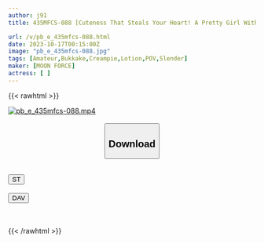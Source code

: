 ```yaml
---
author: j91
title: 435MFCS-088 [Cuteness That Steals Your Heart! A Pretty Girl With A High Sexual Iq And A Really In Love With A Female Announcer] An Erotic Video Leaked Of A L**i-Faced Free Announcer Who Got Tired Of Sleeping With The President! Her Petite Body With Big Areolas Is Massaged By The Storm Of Pleasure And Makes Her Cum! She Rides Him In The Cowgirl Position And Induces Ejaculation → Gets Creampie And Gets It On Her Face ♪ The Vtr Gets Overheated By Adding Oil, And It’s Inevitable That He’ll Get An Erection Again…! Complete Recording Including A Wet Facial Shower! ! [Amachua Hame Rec #Lima #Free Announcer] (Mai Onodera)

url: /v/pb_e_435mfcs-088.html
date: 2023-10-17T00:15:00Z
image: "pb_e_435mfcs-088.jpg"
tags: [Amateur,Bukkake,Creampie,Lotion,POV,Slender]
maker: [MOON FORCE]
actress: [ ]
---
```



{{< rawhtml >}}

<div class="video" data-videoid="RQymlvAmv9CdVjw">
    <a href="javascript:;">
        <img src="https://my.j91.asia/v/pb_e_435mfcs-088.jpg" width="WIDTH" height="HEIGHT" alt="pb_e_435mfcs-088.mp4" loading="lazy">
    </a>
</div>

<script type="text/javascript" src="https://j91.asia/asset/on-demand-st.js"></script>

<br>
  <link rel="stylesheet" href="https://j91.asia/asset/bs5.css">
  
  <center>
  <button class="btn btn-primary" type="button" data-bs-toggle="collapse" data-bs-target=".multi-collapse" aria-expanded="false" aria-controls="multiCollapseExample1 multiCollapseExample2"><h2>Download</h2></button></center>
</p>
<div class="row">
  <div class="col">
    <div class="collapse multi-collapse" id="multiCollapseExample1">
      <div class="card card-body">
	      	      <br>
<div class="buttons">  
<a href="https://streamtape.to/v/RQymlvAmv9CdVjw"><button class="btn-hover color-3"><i class="fa fa-download"></i> ST</button></a></div>
    </div>
  </div>
</div>
  <div class="col">
    <div class="collapse multi-collapse" id="multiCollapseExample2">
      <div class="card card-body">
	      <br>
<div class="buttons">
    <a href="https://filelions.online/f/94kbudpqvj0b"><button class="btn-hover color-9"><i class="fa fa-download"></i> DAV</button></a></div>
<br><br>
      </div>
    </div>
  </div>
</div>

{{< /rawhtml >}}
